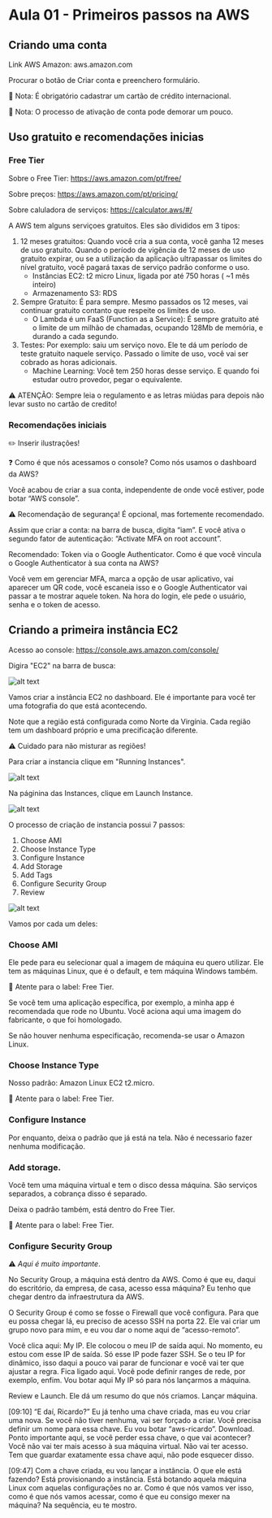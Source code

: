 # Aula 01 - Primeiros passos na AWS

## Criando uma conta

Link AWS Amazon: aws.amazon.com

Procurar o botão de Criar conta e preenchero formulário.

:pushpin: Nota: É obrigatório cadastrar um cartão de crédito internacional.

:pushpin: Nota: O processo de ativação de conta pode demorar um pouco.  

## Uso gratuito e recomendações inicias

### Free Tier

Sobre o Free Tier: https://aws.amazon.com/pt/free/

Sobre preços: https://aws.amazon.com/pt/pricing/

Sobre caluladora de serviços: https://calculator.aws/#/

A AWS tem alguns serviçoes gratuitos. Eles são divididos em 3 tipos:

  1. 12 meses gratuitos: Quando você cria a sua conta, você ganha 12 meses de uso gratuito. Quando o período de vigência de 12 meses de uso gratuito expirar, ou se a utilização da aplicação ultrapassar os limites do nível gratuito, você pagará taxas de serviço padrão conforme o uso.
      * Instâncias EC2:  t2 micro Linux, ligada por até 750 horas ( ~1 mês inteiro)
      * Armazenamento S3: RDS
  2. Sempre Gratuito: É para sempre. Mesmo passados os 12 meses, vai continuar gratuito contanto que respeite os limites de uso. 
      * O Lambda é um FaaS (Function as a Service): É sempre gratuito até o limite de um milhão de chamadas, ocupando 128Mb de memória, e durando a cada segundo.
  3. Testes: Por exemplo: saiu um serviço novo. Ele te dá um período de teste gratuito naquele serviço. Passado o limite de uso, você vai ser cobrado as horas adicionais.
      * Machine Learning: Você tem 250 horas desse serviço. E quando foi estudar outro provedor, pegar o equivalente.

:warning: ATENÇÃO: Sempre leia o regulamento e as letras miúdas para depois não levar susto no cartão de credito!

### Recomendações iniciais

:pencil2: Inserir ilustrações!

:question: Como é que nós acessamos o console? Como nós usamos o dashboard da AWS? 

Você acabou de criar a sua conta, independente de onde você estiver, pode botar “AWS console”.

:warning: Recomendação de segurança! É opcional, mas fortemente recomendado.

Assim que criar a conta: na barra de busca, digita “iam”. 
E você ativa o segundo fator de autenticação: “Activate MFA on root account”. 

Recomendado: Token via o Google Authenticator.
Como é que você vincula o Google Authenticator à sua conta na AWS? 

Você vem em gerenciar MFA, marca a opção de usar aplicativo, vai aparecer um QR code, você escaneia isso e o Google Authenticator vai passar a te mostrar aquele token. Na hora do login, ele pede o usuário, senha e o token de acesso. 

## Criando a primeira instância EC2

Acesso ao console: https://console.aws.amazon.com/console/

Digira "EC2" na barra de busca:

![alt text](https://github.com/asalunai/alura-deploy-amazon-ec2/blob/main/a01pt05img1.PNG?raw=true)

Vamos criar a instância EC2 no dashboard. 
Ele é importante para você ter uma fotografia do que está acontecendo.

Note que a região está configurada como Norte da Virgínia. 
Cada região tem um dashboard próprio e uma precificação diferente. 

:warning: Cuidado para não misturar as regiões!

Para criar a instancia clique em "Running Instances".

![alt text](https://github.com/asalunai/alura-deploy-amazon-ec2/blob/main/a01pt05img2.PNG?raw=true)

Na páginina das Instances, clique em Launch Instance.

![alt text](https://github.com/asalunai/alura-deploy-amazon-ec2/blob/main/a01pt05img3.PNG?raw=true)

O processo de criação de instancia possui 7 passos:

  1. Choose AMI
  2. Choose Instance Type
  3. Configure Instance 
  4. Add Storage 
  5. Add Tags 
  6. Configure Security Group
  7. Review

![alt text](https://github.com/asalunai/alura-deploy-amazon-ec2/blob/main/a01pt05img4.PNG?raw=true)

Vamos por cada um deles:

### Choose AMI

Ele pede para eu selecionar qual a imagem de máquina eu quero utilizar. 
Ele tem as máquinas Linux, que é o default, e tem máquina Windows também. 

:pushpin: Atente para o label: Free Tier.

Se você tem uma aplicação específica, por exemplo, a minha app é recomendada que rode no Ubuntu. 
Você aciona aqui uma imagem do fabricante, o que foi homologado. 

Se não houver nenhuma especificação, recomenda-se usar o Amazon Linux. 

### Choose Instance Type

Nosso padrão: Amazon Linux EC2 t2.micro. 

:pushpin: Atente para o label: Free Tier.

### Configure Instance 

Por enquanto, deixa o padrão que já está na tela. Não é necessario fazer nenhuma modificação.

### Add storage. 

Você tem uma máquina virtual e tem o disco dessa máquina. São serviços separados, a cobrança disso é separado. 

Deixa o padrão também, está dentro do Free Tier.

:pushpin: Atente para o label: Free Tier.

### Configure Security Group

:warning: *Aqui é muito importante*. 

No Security Group, a máquina está dentro da AWS.
Como é que eu, daqui do escritório, da empresa, de casa, acesso essa máquina? 
Eu tenho que chegar dentro da infraestrutura da AWS.

O Security Group é como se fosse o Firewall que você configura. 
Para que eu possa chegar lá, eu preciso de acesso SSH na porta 22.
Ele vai criar um grupo novo para mim, e eu vou dar o nome aqui de “acesso-remoto”. 

Você clica aqui: My IP. 
Ele colocou o meu IP de saída aqui. No momento, eu estou com esse IP de saída. Só esse IP pode fazer SSH. 
Se o teu IP for dinâmico, isso daqui a pouco vai parar de funcionar e você vai ter que ajustar a regra. 
Fica ligado aqui. Você pode definir ranges de rede, por exemplo, enfim. Vou botar aqui My IP só para nós lançarmos a máquina. 

Review e Launch. Ele dá um resumo do que nós criamos. Lançar máquina.

[09:10] “E daí, Ricardo?” Eu já tenho uma chave criada, mas eu vou criar uma nova. Se você não tiver nenhuma, vai ser forçado a criar. Você precisa definir um nome para essa chave. Eu vou botar “aws-ricardo”. Download. Ponto importante aqui, se você perder essa chave, o que vai acontecer? Você não vai ter mais acesso à sua máquina virtual. Não vai ter acesso. Tem que guardar exatamente essa chave aqui, não pode esquecer disso.

[09:47] Com a chave criada, eu vou lançar a instância. O que ele está fazendo? Está provisionando a instância. Está botando aquela máquina Linux com aquelas configurações no ar. Como é que nós vamos ver isso, como é que nós vamos acessar, como é que eu consigo mexer na máquina? Na sequência, eu te mostro.
